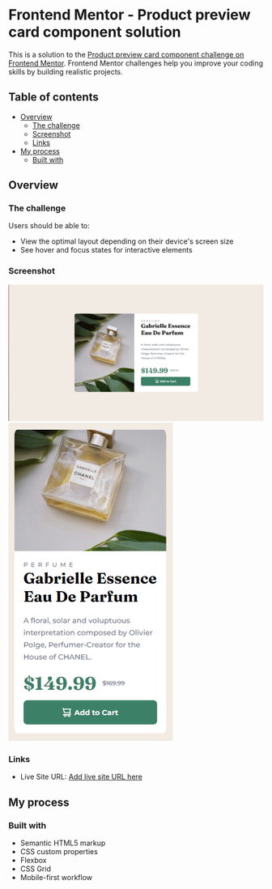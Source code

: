 # Frontend Mentor - Product preview card component solution

This is a solution to the [Product preview card component challenge on Frontend Mentor](https://www.frontendmentor.io/challenges/product-preview-card-component-GO7UmttRfa). Frontend Mentor challenges help you improve your coding skills by building realistic projects.

## Table of contents

- [Overview](#overview)
  - [The challenge](#the-challenge)
  - [Screenshot](#screenshot)
  - [Links](#links)
- [My process](#my-process)
  - [Built with](#built-with)

## Overview

### The challenge

Users should be able to:

- View the optimal layout depending on their device's screen size
- See hover and focus states for interactive elements

### Screenshot

![desktop-view](./screenshots/desktop-view.png)
![mobile-view](./screenshots/mobile-view.png)

### Links

- Live Site URL: [Add live site URL here](https://product-preview-cart-beta.vercel.app)

## My process

### Built with

- Semantic HTML5 markup
- CSS custom properties
- Flexbox
- CSS Grid
- Mobile-first workflow
